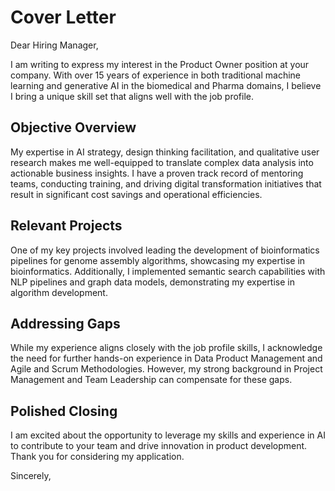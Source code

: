 # Cover Letter

Dear Hiring Manager,

I am writing to express my interest in the Product Owner position at your company. With over 15 years of experience in both traditional machine learning and generative AI in the biomedical and Pharma domains, I believe I bring a unique skill set that aligns well with the job profile.

## Objective Overview

My expertise in AI strategy, design thinking facilitation, and qualitative user research makes me well-equipped to translate complex data analysis into actionable business insights. I have a proven track record of mentoring teams, conducting training, and driving digital transformation initiatives that result in significant cost savings and operational efficiencies.

## Relevant Projects

One of my key projects involved leading the development of bioinformatics pipelines for genome assembly algorithms, showcasing my expertise in bioinformatics. Additionally, I implemented semantic search capabilities with NLP pipelines and graph data models, demonstrating my expertise in algorithm development.

## Addressing Gaps

While my experience aligns closely with the job profile skills, I acknowledge the need for further hands-on experience in Data Product Management and Agile and Scrum Methodologies. However, my strong background in Project Management and Team Leadership can compensate for these gaps.

## Polished Closing

I am excited about the opportunity to leverage my skills and experience in AI to contribute to your team and drive innovation in product development. Thank you for considering my application.

Sincerely,